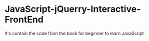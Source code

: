 # JavaScript-jQuerry-Interactive-FrontEnd
It's contain the code from the book for beginner to learn JavaScript
